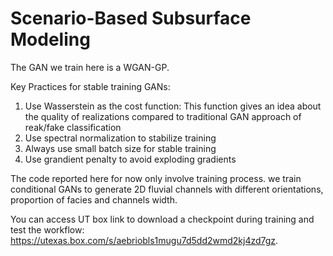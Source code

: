 # Scenario-Based Subsurface Modeling


The GAN we train here is a WGAN-GP. 

Key Practices for stable training GANs:
1. Use Wasserstein as the cost function: This function gives an idea about the quality of realizations compared to traditional GAN approach of reak/fake classification
2. Use spectral normalization to stabilize training
3. Always use small batch size for stable training
4. Use grandient penalty to avoid exploding gradients

The code reported here for now only involve training process. we train conditional GANs to generate 2D fluvial channels with different orientations, proportion of facies and channels width. 

You can access UT box link to download a checkpoint during training and test the workflow: https://utexas.box.com/s/aebriobls1mugu7d5dd2wmd2kj4zd7gz. 
